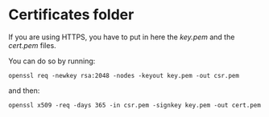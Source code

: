 # Certificates folder

If you are using HTTPS, you have to put in here the _key.pem_ and the _cert.pem_ files.

You can do so by running:

```shell
openssl req -newkey rsa:2048 -nodes -keyout key.pem -out csr.pem
```

and then:

```shell
openssl x509 -req -days 365 -in csr.pem -signkey key.pem -out cert.pem
```
